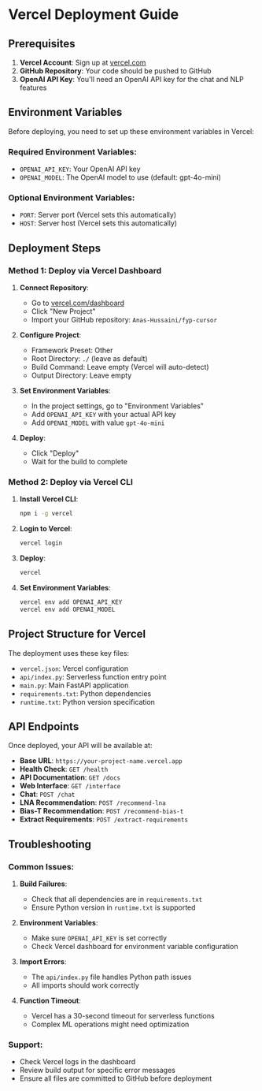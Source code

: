 # Vercel Deployment Guide

## Prerequisites

1. **Vercel Account**: Sign up at [vercel.com](https://vercel.com)
2. **GitHub Repository**: Your code should be pushed to GitHub
3. **OpenAI API Key**: You'll need an OpenAI API key for the chat and NLP features

## Environment Variables

Before deploying, you need to set up these environment variables in Vercel:

### Required Environment Variables:
- `OPENAI_API_KEY`: Your OpenAI API key
- `OPENAI_MODEL`: The OpenAI model to use (default: gpt-4o-mini)

### Optional Environment Variables:
- `PORT`: Server port (Vercel sets this automatically)
- `HOST`: Server host (Vercel sets this automatically)

## Deployment Steps

### Method 1: Deploy via Vercel Dashboard

1. **Connect Repository**:
   - Go to [vercel.com/dashboard](https://vercel.com/dashboard)
   - Click "New Project"
   - Import your GitHub repository: `Anas-Hussaini/fyp-cursor`

2. **Configure Project**:
   - Framework Preset: Other
   - Root Directory: `./` (leave as default)
   - Build Command: Leave empty (Vercel will auto-detect)
   - Output Directory: Leave empty

3. **Set Environment Variables**:
   - In the project settings, go to "Environment Variables"
   - Add `OPENAI_API_KEY` with your actual API key
   - Add `OPENAI_MODEL` with value `gpt-4o-mini`

4. **Deploy**:
   - Click "Deploy"
   - Wait for the build to complete

### Method 2: Deploy via Vercel CLI

1. **Install Vercel CLI**:
   ```bash
   npm i -g vercel
   ```

2. **Login to Vercel**:
   ```bash
   vercel login
   ```

3. **Deploy**:
   ```bash
   vercel
   ```

4. **Set Environment Variables**:
   ```bash
   vercel env add OPENAI_API_KEY
   vercel env add OPENAI_MODEL
   ```

## Project Structure for Vercel

The deployment uses these key files:

- `vercel.json`: Vercel configuration
- `api/index.py`: Serverless function entry point
- `main.py`: Main FastAPI application
- `requirements.txt`: Python dependencies
- `runtime.txt`: Python version specification

## API Endpoints

Once deployed, your API will be available at:

- **Base URL**: `https://your-project-name.vercel.app`
- **Health Check**: `GET /health`
- **API Documentation**: `GET /docs`
- **Web Interface**: `GET /interface`
- **Chat**: `POST /chat`
- **LNA Recommendation**: `POST /recommend-lna`
- **Bias-T Recommendation**: `POST /recommend-bias-t`
- **Extract Requirements**: `POST /extract-requirements`

## Troubleshooting

### Common Issues:

1. **Build Failures**:
   - Check that all dependencies are in `requirements.txt`
   - Ensure Python version in `runtime.txt` is supported

2. **Environment Variables**:
   - Make sure `OPENAI_API_KEY` is set correctly
   - Check Vercel dashboard for environment variable configuration

3. **Import Errors**:
   - The `api/index.py` file handles Python path issues
   - All imports should work correctly

4. **Function Timeout**:
   - Vercel has a 30-second timeout for serverless functions
   - Complex ML operations might need optimization

### Support:

- Check Vercel logs in the dashboard
- Review build output for specific error messages
- Ensure all files are committed to GitHub before deployment
